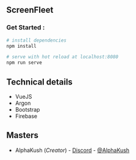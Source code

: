 ## ScreenFleet

### Get Started :

``` bash
# install dependencies
npm install

# serve with hot reload at localhost:8080
npm run serve
```

## Technical details

* VueJS
* Argon
* Bootstrap
* Firebase

## Masters
+ AlphaKush (*Creator*) - [Discord](Alphakush#3267) - [@AlphaKush](https://github.com/Tonycalves)